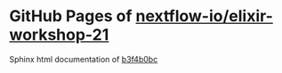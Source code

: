 GitHub Pages of [nextflow-io/elixir-workshop-21](https://github.com/nextflow-io/elixir-workshop-21.git)
===
Sphinx html documentation of [b3f4b0bc](https://github.com/nextflow-io/elixir-workshop-21/tree/b3f4b0bc0744cbab52af5cc0e614ba4af892b469)
